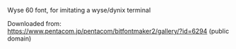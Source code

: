 Wyse 60 font, for imitating a wyse/dynix terminal

Downloaded from:
https://www.pentacom.jp/pentacom/bitfontmaker2/gallery/?id=6294
(public domain)
